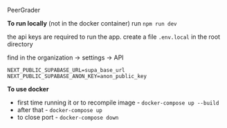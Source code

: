 PeerGrader


__To run locally__ (not in the docker container) run `npm run dev`

the api keys are required to run the app. create a file `.env.local` in the root directory

find in the organization -> settings -> API

```
NEXT_PUBLIC_SUPABASE_URL=supa_base_url
NEXT_PUBLIC_SUPABASE_ANON_KEY=anon_public_key
```


__To use docker__

* first time running it or to recompile image - `docker-compose up --build`
* after that - `docker-compose up`
* to close port - `docker-compose down`